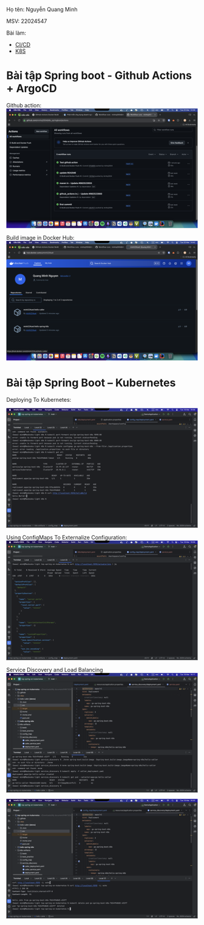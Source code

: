 Họ tên: Nguyễn Quang Minh

MSV: 22024547

Bài làm:
- [CI/CD](#bài-tập-spring-boot---github-actions--argocd)
- [K8S](#bài-tập-spring-boot--kubernetes)

# Bài tập Spring boot - Github Actions + ArgoCD
Github action:
![github-actions.png](img/github-actions.png)

Build image in Docker Hub:
![images.png](img/images.png)

# Bài tập Spring Boot – Kubernetes

Deploying To Kubernetes:

![3.png](img/3.png)

Using ConfigMaps To Externalize Configuration:
![4.png](img/4.png)

Service Discovery and Load Balancing
![5.png](img/5.png)

![6.png](img/6.png)